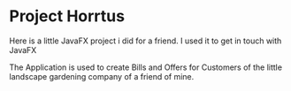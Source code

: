 Project Horrtus
=======

Here is a little JavaFX project i did for a friend.
I used it to get in touch with JavaFX 

The Application is used to create Bills and Offers for Customers of the little landscape gardening company of a friend of mine.
